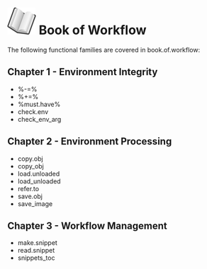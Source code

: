 # ![book](book_small.png) Book of Workflow

The following functional families are covered in book.of.workflow:

## Chapter 1 - Environment Integrity

- %-=%
- %+=%
- %must.have%
- check.env
- check_env_arg

## Chapter 2 - Environment Processing

- copy.obj
- copy_obj
- load.unloaded
- load_unloaded
- refer.to
- save.obj
- save_image

## Chapter 3 - Workflow Management

- make.snippet
- read.snippet
- snippets_toc
